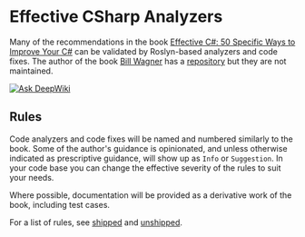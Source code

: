 # Effective CSharp Analyzers

Many of the recommendations in the book [Effective C#: 50 Specific Ways to Improve Your C#](https://www.oreilly.com/library/view/effective-c-50/9780134579290/) can be validated by Roslyn-based analyzers and code fixes. The author of the book [Bill Wagner](https://github.com/BillWagner) has a [repository](https://github.com/BillWagner/EffectiveCSharpAnalyzers) but they are not maintained.

[![Ask DeepWiki](https://deepwiki.com/badge.svg)](https://deepwiki.com/rjmurillo/EffectiveCSharp.Analyzers)

## Rules

Code analyzers and code fixes will be named and numbered similarly to the book. Some of the author's guidance is opinionated, and unless otherwise indicated as prescriptive guidance, will show up as `Info` or `Suggestion`. In your code base you can change the effective severity of the rules to suit your needs.

Where possible, documentation will be provided as a derivative work of the book, including test cases. 

For a list of rules, see [shipped](src/EffectiveCSharp.Analyzers/AnalyzerReleases.Shipped.md) and [unshipped](src/EffectiveCSharp.Analyzers/AnalyzerReleases.Unshipped.md).
